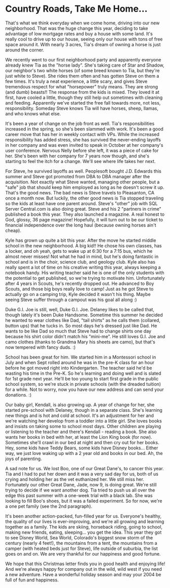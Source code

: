 # Country Roads, Take Me Home...

That's what we think everyday when we come home, driving into our new neighborhood. That was the huge change this year, deciding to take advantage of low mortgage rates and buy a house with some land. It's really cool to drive up to our house, seeing only our house with tons of free space around it. With nearly 3 acres, Tia's dream of owning a horse is just around the corner.

We recently went to our first neighborhood party and apparently everyone already knew Tia as the "horse lady". She's taking care of Star and Shadow, our neighbor's two white horses (of some breed known to Tia, but they're just white to Steve). She rides them often and has gotten Steve on them a few times. It's truly a neat experience, a little scary, and gives Steve tremendous respect for what "horsepower" truly means. They are strong (and dumb) beasts!! The response from the kids is mixed. They loved it at first, have cooled a little, though they still help out sometimes with cleaning and feeding. Apparently we've started the free fall towards more, not less, responsibility. Someday Steve knows Tia will have horses, sheep, llamas, and who knows what else.

It's been a year of change on the job front as well. Tia's responsibilities increased in the spring, so she's been slammed with work. It's been a good career move that has her in weekly contact with VPs. While the increased responsibility has added stress, she has survived the never-ending layoffs in her company and was even invited to speak in October at her company's user conference. Nervous Nelly before she left, it was a piece of cake for her. She's been with her company for 7 years now though, and she's starting to feel the itch for a change. We'll see where life takes her next.

For Steve, he survived layoffs as well. Peoplesoft bought J.D. Edwards this summer and Steve got promoted from DBA to DBA manager after the acquisition. Not exactly what Steve wanted, managing other people, but a "safe" job that should keep him employed as long as he doesn't screw it up. That's the good news. The bad news is Steve travels to Pleasanton, CA once a month now. But luckily, the other good news is Tia stopped traveling so the kids at least have one parent around. Steve's "other" job with SQL Server Central.com is also doing great. Steve and his 2 "partners in crime" published a book this year. They also launched a magazine. A real honest to God, glossy, 36 page magazine! Hopefully, it will turn out to be our ticket to financial independence over the long haul (because owning horses ain't cheap).

Kyle has grown up quite a bit this year. After the move he started middle school in the new neighborhood. A big kid!! He chose his own classes, has a locker, and oh yeah, gets to wake up at 6:30 for a 7:15 bus, which he almost never misses! Not what he had in mind, but he's doing fantastic in school and is in the choir, science club, and geology club. Kyle also has really spent a lot of time on his creative writing this year, always keeping a notebook handy. His writing teacher said he is one of the only students with the potential to get published, so we're trying to motivate him. Unfortunately after 4 years in Scouts, he's recently dropped out. He advanced to Boy Scouts, and those big boys really love to camp! Just as he got Steve to actually go on a camping trip, Kyle decided it wasn't his thing. Maybe seeing Steve suffer through a campout was his goal all along :)

Duke G.I. Joe is still, well, Duke G.I. Joe. Delaney likes to be called that, though lately it's been Duke Handsome. Sometime this summer he decided he wanted to wear clothes like Dad, "tail shirts" as he calls them (collared, button ups) that he tucks in. So most days he's dressed just like Dad. He wants to be like Dad so much that Steve had to change shirts one day because his shirt color didn't match his "mini-me". He still loves G.I. Joe and camo clothes (thanks to Grandma Mary his sheets are camo), but that's now tempered with fancy duds. :)

School has been great for him. We started him in a Montessori school in July and when Sept rolled around he was in the pre-K class for an hour before he got moved right into Kindergarten. The teacher said he'd be wasting his time in the Pre-K. So he's learning and doing well and is slated for 1st grade next year. He'll be too young to start first grade in the public school system, so we're stuck in private schools (with the dreaded tuition) for a while. Not to worry, now you have our new address and can send your donations. :)

Our baby girl, Kendall, is also growing up. A year of change for her, she started pre-school with Delaney, though in a separate class. She's learning new things and is hot and cold at school. It's an adjustment for her and we're watching her develop from a toddler into a little girl. She loves books and insists on taking some to school most days. Other children are playing or listening to the teacher and there's Kendall - reading a book. She also wants her books in bed with her, at least the Lion King book (for now). Sometimes she'll crawl in our bed at night and then cry out for her books. Hey, some kids have Teddy Bears, some kids have Disney books… Either way, we just love waking up with a 2 year old and books in our bed. Ah, the joys of parenting.

A sad note for us. We lost Boo, one of our Great Dane's, to cancer this year. Tia and I had to put her down and it was a very sad day for us, both of us crying and holding her as the vet euthanized her. We still miss her. Fortunately our other Great Dane, Jade, now 9, is doing great. We're still trying to decide if we want another dog. Tia tried to push us all over the edge this past summer with a one-week trial with a black lab. She was looking to fill Boo's shoes, but it was a failed experiment. So for now, we're a one pet family (see the 2nd paragraph).

It's been another action-packed, fun-filled year for us. Everyone's healthy, the quality of our lives is ever-improving, and we're all growing and learning together as a family. The kids are skiing, horseback riding, going to school, making new friends, eating, sleeping… you get the idea. This year they got to see Disney World, Sea World, Colorado's biggest snow storm of the century (nearly 4 feet!), the mountains from a tent, the mountains from a camper (with heated beds just for Steve), life outside of suburbia, the list goes on and on. We are very thankful for our happiness and good fortune.

We hope that this Christmas letter finds you in good health and enjoying life! And we're always happy for company out in the wild, wild west if you need a new adventure. Have a wonderful holiday season and may your 2004 be full of fun and happiness. 